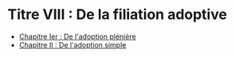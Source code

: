 # Titre VIII : De la filiation adoptive

- [Chapitre Ier : De l'adoption plénière](chapitre-ier)
- [Chapitre II : De l'adoption simple](chapitre-ii)

